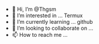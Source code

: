 - 👋 Hi, I’m @Thgsm
- 👀 I’m interested in ... Termux
- 🌱 I’m currently learning ... github
- 💞️ I’m looking to collaborate on ...
- 📫 How to reach me ...

<!---
Thgsm/Thgsm is a ✨ special ✨ repository because its `README.md` (this file) appears on your GitHub profile.
You can click the Preview link to take a look at your changes.
--->
